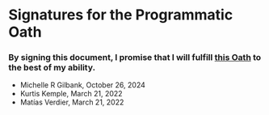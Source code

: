 # Signatures for the Programmatic Oath
### By signing this document, I promise that I will fulfill [this Oath](./README.md) to the best of my ability.

- Michelle R Gilbank, October 26, 2024
- Kurtis Kemple, March 21, 2022
- Matías Verdier, March 21, 2022
